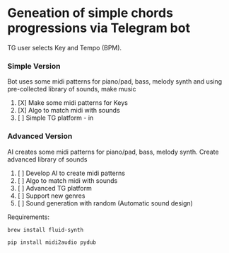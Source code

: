 # Geneation of simple chords progressions via Telegram bot

TG user selects Key and Tempo (BPM).

### Simple Version

Bot uses some midi patterns for piano/pad\, bass, melody synth and using pre-collected library of sounds, make music

1. [X] Make some midi patterns for Keys
2. [X] Algo to match midi with sounds
3. [ ] Simple TG platform - in

### Advanced Version

AI creates some midi patterns for piano/pad\, bass, melody synth. Create advanced library of sounds

1. [ ] Develop AI to create midi patterns
2. [ ] Algo to match midi with sounds
3. [ ] Advanced TG platform
4. [ ] Support new genres
5. [ ] Sound generation with random (Automatic sound design)

Requirements:

```
brew install fluid-synth
```

```python
pip install midi2audio pydub
```
